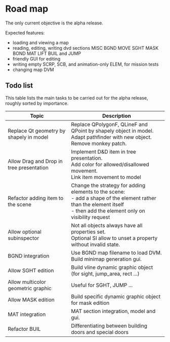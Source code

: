 # Road map
The only current objective is the alpha release.

Expected features:
- loading and viewing a map
- reading, editing, writing dvd sections MISC BGND MOVE SGHT MASK BOND MAT LIFT BUIL and JUMP
- friendly GUI for editing
- writing empty SCRP, SCB, and animation-only ELEM, for mission tests
- changing map DVM



## Todo list
This table lists the main tasks to be carried out for the alpha release, roughly sorted by importance.

| Topic                                    | Description                                                                                                                                                                   |
|------------------------------------------|-------------------------------------------------------------------------------------------------------------------------------------------------------------------------------|
| Replace Qt geometry by shapely in model  | Replace QPolygonF, QLineF and QPoint by shapely object in model.<br/>Adapt pathfinder with new object.<br/>Remove monkey patch.                                               |
| Allow Drag and Drop in tree presentation | Implement D&D item in tree presentation.<br/>Add color for allowed/disallowed movement.<br/>Link item movement to model                                                       |
| Refactor adding item to the scene        | Change the strategy for adding elements to the scene:<br/> - add a shape of the element rather than the element itself<br/> - then add the element only on visibility request |
| Allow optional subinspector              | Not all objects always have all properties set.<br/>Optional SI allow to unset a property without invalid state.                                                              |
| BGND integration                         | Use BGND map filename to load DVM.<br/>Build minimap generation gui.                                                                                                          |
| Allow SGHT edition                       | Build vline dynamic graphic object (for sight, jump_area, rect ...)                                                                                                           |
| Allow multicolor geometric graphic       | Useful for SGHT, JUMP ...                                                                                                                                                     |
| Allow MASK edition                       | Build specific dynamic graphic object for mask edition                                                                                                                        |
| MAT integration                          | MAT section integration, model and gui.                                                                                                                                       |
| Refactor BUIL                            | Differentiating between building doors and special doors                                                                                                                      |
